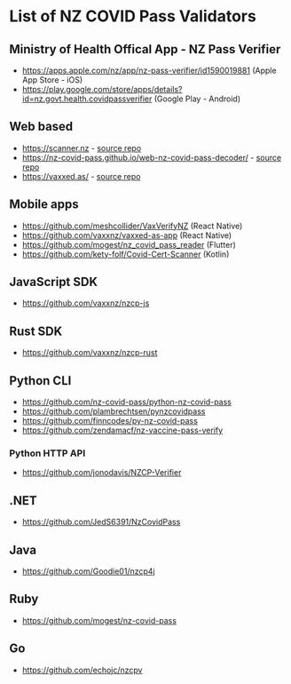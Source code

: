 # List of NZ COVID Pass Validators

## Ministry of Health Offical App - NZ Pass Verifier 

* https://apps.apple.com/nz/app/nz-pass-verifier/id1590019881 (Apple App Store - iOS)
* https://play.google.com/store/apps/details?id=nz.govt.health.covidpassverifier (Google Play - Android)

## Web based

* https://scanner.nz - [source repo](https://github.com/Kauabunga/covid-cert-scanner)
* https://nz-covid-pass.github.io/web-nz-covid-pass-decoder/ - [source repo](https://github.com/nz-covid-pass/web-nz-covid-pass-decoder)
* https://vaxxed.as/ - [source repo](https://github.com/vaxxnz/vaxxed-as-app)

## Mobile apps

* https://github.com/meshcollider/VaxVerifyNZ (React Native)
* https://github.com/vaxxnz/vaxxed-as-app (React Native)
* https://github.com/mogest/nz_covid_pass_reader (Flutter)
* https://github.com/kety-folf/Covid-Cert-Scanner (Kotlin)

## JavaScript SDK
* https://github.com/vaxxnz/nzcp-js

## Rust SDK
* https://github.com/vaxxnz/nzcp-rust

## Python CLI

* https://github.com/nz-covid-pass/python-nz-covid-pass
* https://github.com/plambrechtsen/pynzcovidpass
* https://github.com/finncodes/py-nz-covid-pass
* https://github.com/zendamacf/nz-vaccine-pass-verify

### Python HTTP API

* https://github.com/jonodavis/NZCP-Verifier

## .NET

* https://github.com/JedS6391/NzCovidPass

## Java

* https://github.com/Goodie01/nzcp4j

## Ruby

* https://github.com/mogest/nz-covid-pass

## Go

* https://github.com/echojc/nzcpv
